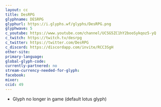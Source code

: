 ```yaml
---
layout: cc
title: DesRPG
glyphname: DESRPG
glyphurl: https://i.glyphs.wf/glyphs/DesRPG.png
glyphwave: 5
c_youtube: https://www.youtube.com/channel/UCSG5ZC1hY2booSykqoz5-yQ
c_twitch: https://twitch.tv/desrpg
c_twitter: https://twitter.com/DesRPG
c_discord: https://discordapp.com/invite/RCC3SgH
other-site: 
primary-language: 
global-glyph-code: 
currently-partnered: no
stream-currency-needed-for-glyph: 
facebook: 
mixer: 
ccid: 49
---
```

* Glyph no longer in game (default lotus glyph)
